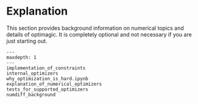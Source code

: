 # Explanation

This section provides background information on numerical topics and details of
optimagic. It is completely optional and not necessary if you are just starting out.

```{toctree}
---
maxdepth: 1
---
implementation_of_constraints
internal_optimizers
why_optimization_is_hard.ipynb
explanation_of_numerical_optimizers
tests_for_supported_optimizers
numdiff_background
```
